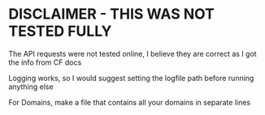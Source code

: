# DISCLAIMER - THIS WAS NOT TESTED FULLY

The API requests were not tested online, I believe they are correct as I got the info from CF docs

Logging works, so I would suggest setting the logfile path before running anything else

For Domains, make a file that contains all your domains in separate lines
